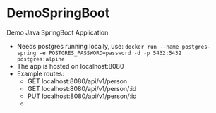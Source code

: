 # DemoSpringBoot
Demo Java SpringBoot Application

- Needs postgres running locally, use: `docker run --name postgres-spring -e POSTGRES_PASSWORD=password -d -p 5432:5432 postgres:alpine`
- The app is hosted on localhost:8080
- Example routes: 
  - GET localhost:8080/api/v1/person
  - GET localhost:8080/api/v1/person/:id
  - PUT localhost:8080/api/v1/person/:id
  - 